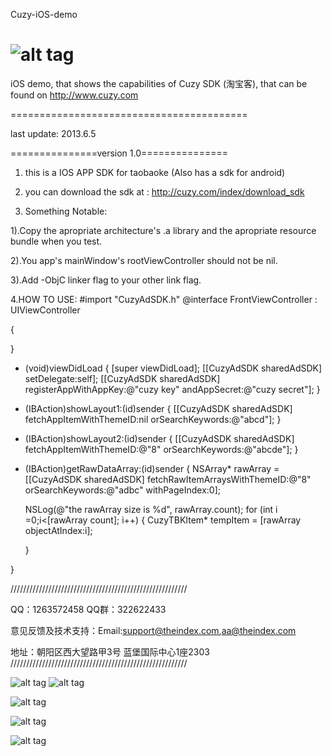Cuzy-iOS-demo

![alt tag](https://raw.github.com/oday0311/Cuzy-iOS-demo/master/pic/0.png)
=============

iOS demo, that shows the capabilities of Cuzy SDK (淘宝客), that can be found on http://www.cuzy.com

=========================================

last update: 2013.6.5

===============version 1.0===============

1.  this is a IOS APP SDK for taobaoke (Also has a sdk for android)

2.  you can download the sdk at : http://cuzy.com/index/download_sdk

3.  Something Notable:

   1).Copy the apropriate architecture's .a library and the apropriate resource bundle when you test.

   2).You app's mainWindow's rootViewController should not be nil.

   3).Add -ObjC linker flag to your other link flag.


4.HOW TO USE:
#import "CuzyAdSDK.h"
@interface FrontViewController : UIViewController<CuzyAdSDKDelegate>

{
    
}


- (void)viewDidLoad
{
    [super viewDidLoad];
    [[CuzyAdSDK sharedAdSDK] setDelegate:self];
    [[CuzyAdSDK sharedAdSDK] registerAppWithAppKey:@"cuzy key"   andAppSecret:@"cuzy secret"];
}


- (IBAction)showLayout1:(id)sender {
    [[CuzyAdSDK sharedAdSDK] fetchAppItemWithThemeID:nil orSearchKeywords:@"abcd"];
}
- (IBAction)showLayout2:(id)sender {
    [[CuzyAdSDK sharedAdSDK] fetchAppItemWithThemeID:@"8" orSearchKeywords:@"abcde"];
}
- (IBAction)getRawDataArray:(id)sender {
   NSArray* rawArray  = [[CuzyAdSDK sharedAdSDK] fetchRawItemArraysWithThemeID:@"8" orSearchKeywords:@"adbc" withPageIndex:0];
    
    NSLog(@"the rawArray size is %d", rawArray.count);
    for (int i =0;i<[rawArray count]; i++) {
        CuzyTBKItem* tempItem = [rawArray objectAtIndex:i];
        
    }

}



////////////////////////////////////////////////////////

QQ：1263572458 QQ群：322622433

意见反馈及技术支持：Email:support@theindex.com,aa@theindex.com

地址：朝阳区西大望路甲3号 蓝堡国际中心1座2303
////////////////////////////////////////////////////////

![alt tag](https://raw.github.com/oday0311/Cuzy-iOS-demo/master/pic/1.png) ![alt tag](https://raw.github.com/oday0311/Cuzy-iOS-demo/master/pic/5.png)

![alt tag](https://raw.github.com/oday0311/Cuzy-iOS-demo/master/pic/2.png)

![alt tag](https://raw.github.com/oday0311/Cuzy-iOS-demo/master/pic/3.png)

![alt tag](https://raw.github.com/oday0311/Cuzy-iOS-demo/master/pic/4.png)
